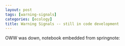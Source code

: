 ```yaml
---
layout: post
tags: [warning-signals]
categories: [ecology]
title: Warning Signals -- still in code development
---
```







 








OWW was down, notebook embedded from springnote:


